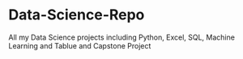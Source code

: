 # Data-Science-Repo
All my Data Science projects including Python, Excel, SQL, Machine Learning and Tablue 
and Capstone Project
